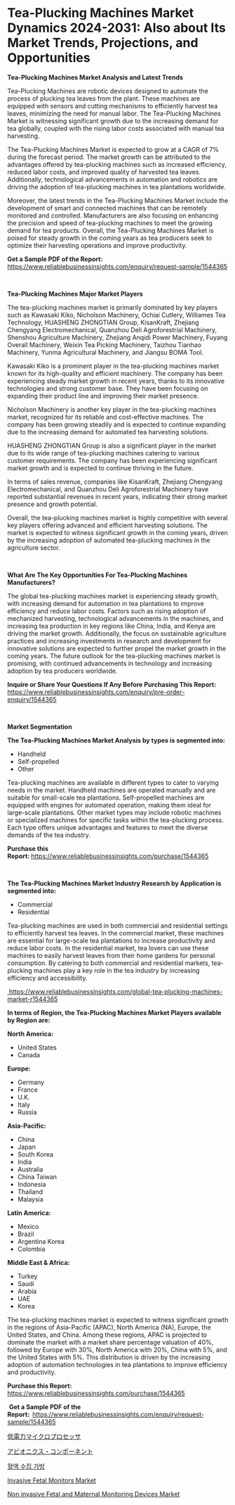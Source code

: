 <p><h1>Tea-Plucking Machines Market Dynamics 2024-2031: Also about Its Market Trends, Projections, and Opportunities</h1></p><p><strong>Tea-Plucking Machines Market Analysis and Latest Trends</strong></p>
<p><p>Tea-Plucking Machines are robotic devices designed to automate the process of plucking tea leaves from the plant. These machines are equipped with sensors and cutting mechanisms to efficiently harvest tea leaves, minimizing the need for manual labor. The Tea-Plucking Machines Market is witnessing significant growth due to the increasing demand for tea globally, coupled with the rising labor costs associated with manual tea harvesting.</p><p>The Tea-Plucking Machines Market is expected to grow at a CAGR of 7% during the forecast period. The market growth can be attributed to the advantages offered by tea-plucking machines such as increased efficiency, reduced labor costs, and improved quality of harvested tea leaves. Additionally, technological advancements in automation and robotics are driving the adoption of tea-plucking machines in tea plantations worldwide.</p><p>Moreover, the latest trends in the Tea-Plucking Machines Market include the development of smart and connected machines that can be remotely monitored and controlled. Manufacturers are also focusing on enhancing the precision and speed of tea-plucking machines to meet the growing demand for tea products. Overall, the Tea-Plucking Machines Market is poised for steady growth in the coming years as tea producers seek to optimize their harvesting operations and improve productivity.</p></p>
<p><strong>Get a Sample PDF of the Report:&nbsp;</strong> <a href="https://www.reliablebusinessinsights.com/enquiry/request-sample/1544365">https://www.reliablebusinessinsights.com/enquiry/request-sample/1544365</a></p>
<p>&nbsp;</p>
<p><strong>Tea-Plucking Machines Major Market Players</strong></p>
<p><p>The tea-plucking machines market is primarily dominated by key players such as Kawasaki Kiko, Nicholson Machinery, Ochiai Cutlery, Williames Tea Technology, HUASHENG ZHONGTIAN Group, KisanKraft, Zhejiang Chengyang Electromechanical, Quanzhou Deli Agroforestrial Machinery, Shenshou Agriculture Machinery, Zhejiang Anqidi Power Machinery, Fuyang Overall Machinery, Weixin Tea Picking Machinery, Taizhou Tianhao Machinery, Yunma Agricultural Machinery, and Jiangsu BOMA Tool.</p><p>Kawasaki Kiko is a prominent player in the tea-plucking machines market known for its high-quality and efficient machinery. The company has been experiencing steady market growth in recent years, thanks to its innovative technologies and strong customer base. They have been focusing on expanding their product line and improving their market presence.</p><p>Nicholson Machinery is another key player in the tea-plucking machines market, recognized for its reliable and cost-effective machines. The company has been growing steadily and is expected to continue expanding due to the increasing demand for automated tea harvesting solutions.</p><p>HUASHENG ZHONGTIAN Group is also a significant player in the market due to its wide range of tea-plucking machines catering to various customer requirements. The company has been experiencing significant market growth and is expected to continue thriving in the future.</p><p>In terms of sales revenue, companies like KisanKraft, Zhejiang Chengyang Electromechanical, and Quanzhou Deli Agroforestrial Machinery have reported substantial revenues in recent years, indicating their strong market presence and growth potential.</p><p>Overall, the tea-plucking machines market is highly competitive with several key players offering advanced and efficient harvesting solutions. The market is expected to witness significant growth in the coming years, driven by the increasing adoption of automated tea-plucking machines in the agriculture sector.</p></p>
<p>&nbsp;</p>
<p><strong>What Are The Key Opportunities For Tea-Plucking Machines Manufacturers?</strong></p>
<p><p>The global tea-plucking machines market is experiencing steady growth, with increasing demand for automation in tea plantations to improve efficiency and reduce labor costs. Factors such as rising adoption of mechanized harvesting, technological advancements in the machines, and increasing tea production in key regions like China, India, and Kenya are driving the market growth. Additionally, the focus on sustainable agriculture practices and increasing investments in research and development for innovative solutions are expected to further propel the market growth in the coming years. The future outlook for the tea-plucking machines market is promising, with continued advancements in technology and increasing adoption by tea producers worldwide.</p></p>
<p><strong>Inquire or Share Your Questions If Any Before Purchasing This Report:</strong> <a href="https://www.reliablebusinessinsights.com/enquiry/pre-order-enquiry/1544365">https://www.reliablebusinessinsights.com/enquiry/pre-order-enquiry/1544365</a></p>
<p>&nbsp;</p>
<p><strong>Market Segmentation</strong></p>
<p><strong>The Tea-Plucking Machines Market Analysis by types is segmented into:</strong></p>
<p><ul><li>Handheld</li><li>Self-propelled</li><li>Other</li></ul></p>
<p><p>Tea-plucking machines are available in different types to cater to varying needs in the market. Handheld machines are operated manually and are suitable for small-scale tea plantations. Self-propelled machines are equipped with engines for automated operation, making them ideal for large-scale plantations. Other market types may include robotic machines or specialized machines for specific tasks within the tea-plucking process. Each type offers unique advantages and features to meet the diverse demands of the tea industry.</p></p>
<p><strong>Purchase this Report:&nbsp;</strong><a href="https://www.reliablebusinessinsights.com/purchase/1544365">https://www.reliablebusinessinsights.com/purchase/1544365</a></p>
<p>&nbsp;</p>
<p><strong>The Tea-Plucking Machines Market Industry Research by Application is segmented into:</strong></p>
<p><ul><li>Commercial</li><li>Residential</li></ul></p>
<p><p>Tea-plucking machines are used in both commercial and residential settings to efficiently harvest tea leaves. In the commercial market, these machines are essential for large-scale tea plantations to increase productivity and reduce labor costs. In the residential market, tea lovers can use these machines to easily harvest leaves from their home gardens for personal consumption. By catering to both commercial and residential markets, tea-plucking machines play a key role in the tea industry by increasing efficiency and accessibility.</p></p>
<p><a href="https://www.reliablebusinessinsights.com/global-tea-plucking-machines-market-r1544365">&nbsp;https://www.reliablebusinessinsights.com/global-tea-plucking-machines-market-r1544365</a></p>
<p><strong>In terms of Region, the Tea-Plucking Machines Market Players available by Region are:</strong></p>
<p>
    <p> <strong> North America: </strong>
        <ul>
            <li>United States</li>
            <li>Canada</li>
        </ul>
        </p> 
    <p> <strong> Europe: </strong>
        <ul>
            <li>Germany</li>
            <li>France</li>
            <li>U.K.</li>
            <li>Italy</li>
            <li>Russia</li>
        </ul>
        </p> 
    <p> <strong> Asia-Pacific: </strong>
        <ul>
            <li>China</li>
            <li>Japan</li>
            <li>South Korea</li>
            <li>India</li>
            <li>Australia</li>
            <li>China Taiwan</li>
            <li>Indonesia</li>
            <li>Thailand</li>
            <li>Malaysia</li>
        </ul>
        </p> 
    <p> <strong> Latin America: </strong>
        <ul>
            <li>Mexico</li>
            <li>Brazil</li>
            <li>Argentina Korea</li>
            <li>Colombia</li>
        </ul>
        </p> 
    <p> <strong> Middle East & Africa: </strong>
        <ul>
            <li>Turkey</li>
            <li>Saudi</li>
            <li>Arabia</li>
            <li>UAE</li>
            <li>Korea</li>
        </ul>
    </p>
    </p>
<p><p>The tea-plucking machines market is expected to witness significant growth in the regions of Asia-Pacific (APAC), North America (NA), Europe, the United States, and China. Among these regions, APAC is projected to dominate the market with a market share percentage valuation of 40%, followed by Europe with 30%, North America with 20%, China with 5%, and the United States with 5%. This distribution is driven by the increasing adoption of automation technologies in tea plantations to improve efficiency and productivity.</p></p>
<p><strong>Purchase this Report: </strong><a href="https://www.reliablebusinessinsights.com/purchase/1544365">https://www.reliablebusinessinsights.com/purchase/1544365</a></p>
<p>&nbsp;<strong>Get a Sample PDF of the Report:&nbsp;&nbsp;</strong><a href="https://www.reliablebusinessinsights.com/enquiry/request-sample/1544365">https://www.reliablebusinessinsights.com/enquiry/request-sample/1544365</a></p>
<p><strong></strong></p>
<p><p><a href="https://github.com/RodHoppe07/Market-Research-Report-List-2/blob/main/2000497119957.md">低電力マイクロプロセッサ</a></p><p><a href="https://github.com/reliezer65/Market-Research-Report-List-1/blob/main/2093886119958.md">アビオニクス・コンポーネント</a></p><p><a href="https://github.com/vskv4779xr1/Market-Research-Report-List-2/blob/main/4487828127021.md">혈액 수집 가방</a></p><p><a href="https://github.com/flwellarose/Market-Research-Report-List-1/blob/main/invasive-fetal-monitors-market.md">Invasive Fetal Monitors Market</a></p><p><a href="https://github.com/kmtkihkn89/Market-Research-Report-List-1/blob/main/non-invasive-fetal-and-maternal-monitoring-devices-market.md">Non invasive Fetal and Maternal Monitoring Devices Market</a></p></p>
